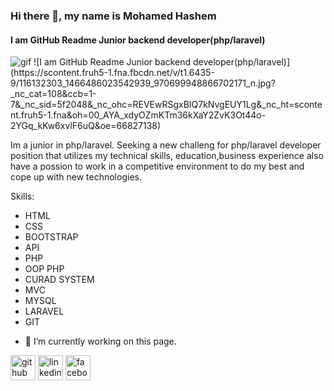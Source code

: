 ### Hi there 👋, my name is Mohamed Hashem

#### I am GitHub Readme Junior backend developer(php/laravel)
<img scr="https://th.bing.com/th/id/OIP.uzdc3WVRhMonFaxQWec2UQHaFA?rs=1&pid=ImgDetMain" alt="gif">
![I am GitHub Readme Junior backend developer(php/laravel)](https://scontent.fruh5-1.fna.fbcdn.net/v/t1.6435-9/116132303_1466486023542939_970699948866702171_n.jpg?_nc_cat=108&ccb=1-7&_nc_sid=5f2048&_nc_ohc=REVEwRSgxBIQ7kNvgEUY1Lg&_nc_ht=scontent.fruh5-1.fna&oh=00_AYA_xdyOZmKTm36kXaY2ZvK3Ot44o-2YGq_kKw6xvlF6uQ&oe=66827138)

Im a junior in php/laravel. Seeking a new challeng for php/laravel developer position that utilizes my technical skills,
education,business experience also have a possion to work in a competitive environment to do my best and cope up with
new technologies.

Skills:
* HTML
* CSS
* BOOTSTRAP
* API
* PHP
* OOP PHP
* CURAD SYSTEM
* MVC
* MYSQL
* LARAVEL
* GIT

- 🔭 I’m currently working on this page. 


[<img src='https://cdn.jsdelivr.net/npm/simple-icons@3.0.1/icons/github.svg' alt='github' height='40'>](https://github.com/https://github.com/mohamedhashemm/mohamedhashemm/tree/main)  [<img src='https://cdn.jsdelivr.net/npm/simple-icons@3.0.1/icons/linkedin.svg' alt='linkedin' height='40'>](https://www.linkedin.com/in/https://www.linkedin.com/in/mohamed-hashem28//)  [<img src='https://cdn.jsdelivr.net/npm/simple-icons@3.0.1/icons/facebook.svg' alt='facebook' height='40'>](https://www.facebook.com/https://www.facebook.com/abohashem.elestora)  




